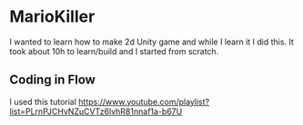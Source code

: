 # MarioKiller
 I wanted to learn how to make 2d Unity game and while I learn it I did this. It took about 10h to learn/build and I started from scratch.

## Coding in Flow

 I used this tutorial https://www.youtube.com/playlist?list=PLrnPJCHvNZuCVTz6lvhR81nnaf1a-b67U
